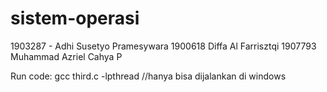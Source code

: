 # sistem-operasi

1903287 - Adhi Susetyo Pramesywara
1900618 Diffa Al Farrisztqi
1907793 Muhammad Azriel Cahya P


Run code: gcc third.c -lpthread
//hanya bisa dijalankan di windows
